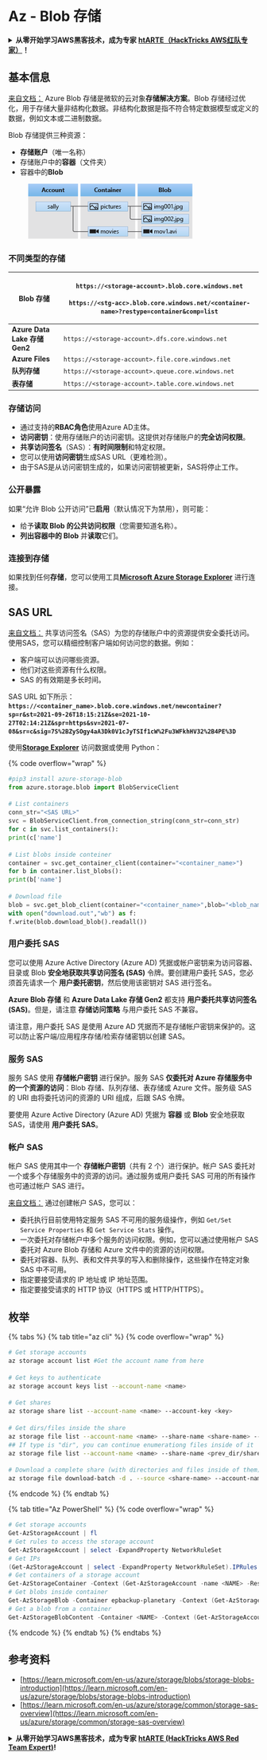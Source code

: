 # Az - Blob 存储

<details>

<summary><strong>从零开始学习AWS黑客技术，成为专家</strong> <a href="https://training.hacktricks.xyz/courses/arte"><strong>htARTE（HackTricks AWS红队专家）</strong></a><strong>！</strong></summary>

支持HackTricks的其他方式：

- 如果您想看到您的**公司在HackTricks中做广告**或**下载PDF格式的HackTricks**，请查看[**订阅计划**](https://github.com/sponsors/carlospolop)!
- 获取[**官方PEASS＆HackTricks周边产品**](https://peass.creator-spring.com)
- 探索[**PEASS家族**](https://opensea.io/collection/the-peass-family)，我们的独家[NFTs](https://opensea.io/collection/the-peass-family)收藏品
- **加入** 💬 [**Discord群**](https://discord.gg/hRep4RUj7f) 或 [**电报群**](https://t.me/peass) 或在**Twitter**上**关注**我们 🐦 [**@hacktricks_live**](https://twitter.com/hacktricks_live)**。**
- 通过向[**HackTricks**](https://github.com/carlospolop/hacktricks)和[**HackTricks Cloud**](https://github.com/carlospolop/hacktricks-cloud) github仓库提交PR来分享您的黑客技巧。

</details>

## 基本信息

[来自文档：](https://learn.microsoft.com/en-us/azure/storage/blobs/storage-blobs-overview) Azure Blob 存储是微软的云对象**存储解决方案**。Blob 存储经过优化，用于存储大量非结构化数据。非结构化数据是指不符合特定数据模型或定义的数据，例如文本或二进制数据。

Blob 存储提供三种资源：

- **存储账户**（唯一名称）
- 存储账户中的**容器**（文件夹）
- 容器中的**Blob**

<figure><img src="../../../.gitbook/assets/image (6) (2).png" alt=""><figcaption></figcaption></figure>

### 不同类型的存储

| **Blob 存储**                   | <p><code>https://&#x3C;storage-account>.blob.core.windows.net</code><br><br><code>https://&#x3C;stg-acc>.blob.core.windows.net/&#x3C;container-name>?restype=container&#x26;comp=list</code></p> |
| ------------------------------- | ------------------------------------------------------------------------------------------------------------------------------------------------------------------------------------------------ |
| **Azure Data Lake 存储 Gen2**   | `https://<storage-account>.dfs.core.windows.net`                                                                                                                                                 |
| **Azure Files**                 | `https://<storage-account>.file.core.windows.net`                                                                                                                                                |
| **队列存储**                    | `https://<storage-account>.queue.core.windows.net`                                                                                                                                               |
| **表存储**                      | `https://<storage-account>.table.core.windows.net`                                                                                                                                               |

### 存储访问 <a href="#about-blob-storage" id="about-blob-storage"></a>

- 通过支持的**RBAC角色**使用Azure AD主体。
- **访问密钥**：使用存储账户的访问密钥。这提供对存储账户的**完全访问权限**。
- **共享访问签名**（SAS）：**有时间限制**和特定权限。
- 您可以使用**访问密钥**生成SAS URL（更难检测）。
- 由于SAS是从访问密钥生成的，如果访问密钥被更新，SAS将停止工作。

### 公开暴露

如果“允许 Blob 公开访问”已**启用**（默认情况下为禁用），则可能：

- 给予**读取 Blob 的公共访问权限**（您需要知道名称）。
- **列出容器中的 Blob** 并**读取**它们。

### 连接到存储

如果找到任何**存储**，您可以使用工具[**Microsoft Azure Storage Explorer**](https://azure.microsoft.com/es-es/products/storage/storage-explorer/) 进行连接。

## SAS URL

[来自文档：](https://learn.microsoft.com/en-us/azure/storage/common/storage-sas-overview) 共享访问签名（SAS）为您的存储账户中的资源提供安全委托访问。使用SAS，您可以精细控制客户端如何访问您的数据。例如：

- 客户端可以访问哪些资源。
- 他们对这些资源有什么权限。
- SAS 的有效期是多长时间。

SAS URL 如下所示：**`https://<container_name>.blob.core.windows.net/newcontainer?sp=r&st=2021-09-26T18:15:21Z&se=2021-10-27T02:14:21Z&spr=https&sv=2021-07-08&sr=c&sig=7S%2BZySOgy4aA3Dk0V1cJyTSIf1cW%2Fu3WFkhHV32%2B4PE%3D`**

使用[**Storage Explorer**](https://azure.microsoft.com/en-us/features/storage-explorer/) 访问数据或使用 Python：

{% code overflow="wrap" %}
```python
#pip3 install azure-storage-blob
from azure.storage.blob import BlobServiceClient

# List containers
conn_str="<SAS URL>"
svc = BlobServiceClient.from_connection_string(conn_str=conn_str)
for c in svc.list_containers():
print(c['name']

# List blobs inside conteiner
container = svc.get_container_client(container="<container_name>")
for b in container.list_blobs():
print(b['name']

# Download file
blob = svc.get_blob_client(container="<container_name>",blob="<blob_name>")
with open("download.out","wb") as f:
f.write(blob.download_blob().readall())
```
### 用户委托 SAS <a href="#user-delegation-sas" id="user-delegation-sas"></a>

您可以使用 Azure Active Directory (Azure AD) 凭据或帐户密钥来为访问容器、目录或 Blob **安全地获取共享访问签名 (SAS)** 令牌。要创建用户委托 SAS，您必须首先请求一个 **用户委托密钥**，然后使用该密钥对 SAS 进行签名。

**Azure Blob 存储** 和 **Azure Data Lake 存储 Gen2** 都支持 **用户委托共享访问签名 (SAS)**。但是，请注意 **存储访问策略** 与用户委托 SAS 不兼容。

请注意，用户委托 SAS 是使用 Azure AD 凭据而不是存储帐户密钥来保护的。这可以防止客户端/应用程序存储/检索存储密钥以创建 SAS。

### 服务 SAS

服务 SAS 使用 **存储帐户密钥** 进行保护。服务 SAS **仅委托对 Azure 存储服务中的一个资源的访问**：Blob 存储、队列存储、表存储或 Azure 文件。服务级 SAS 的 URI 由将委托访问的资源的 URI 组成，后跟 SAS 令牌。

要使用 Azure Active Directory (Azure AD) 凭据为 **容器** 或 **Blob** 安全地获取 SAS，请使用 **用户委托 SAS**。

### 帐户 SAS

帐户 SAS 使用其中一个 **存储帐户密钥**（共有 2 个）进行保护。帐户 SAS 委托对一个或多个存储服务中的资源的访问。通过服务或用户委托 SAS 可用的所有操作也可通过帐户 SAS 进行。

[来自文档：](https://learn.microsoft.com/en-us/rest/api/storageservices/create-account-sas) 通过创建帐户 SAS，您可以：

* 委托执行目前使用特定服务 SAS 不可用的服务级操作，例如 `Get/Set Service Properties` 和 `Get Service Stats` 操作。
* 一次委托对存储帐户中多个服务的访问权限。例如，您可以通过使用帐户 SAS 委托对 Azure Blob 存储和 Azure 文件中的资源的访问权限。
* 委托对容器、队列、表和文件共享的写入和删除操作，这些操作在特定对象 SAS 中不可用。
* 指定要接受请求的 IP 地址或 IP 地址范围。
* 指定要接受请求的 HTTP 协议（HTTPS 或 HTTP/HTTPS）。

## 枚举

{% tabs %}
{% tab title="az cli" %}
{% code overflow="wrap" %}
```bash
# Get storage accounts
az storage account list #Get the account name from here

# Get keys to authenticate
az storage account keys list --account-name <name>

# Get shares
az storage share list --account-name <name> --account-key <key>

# Get dirs/files inside the share
az storage file list --account-name <name> --share-name <share-name> --account-key <key>
## If type is "dir", you can continue enumerationg files inside of it
az storage file list --account-name <name> --share-name <prev_dir/share-name> --account-key <key>

# Download a complete share (with directories and files inside of them)
az storage file download-batch -d . --source <share-name> --account-name <name> --account-key <key>
```
{% endcode %}
{% endtab %}

{% tab title="Az PowerShell" %}
{% code overflow="wrap" %}
```powershell
# Get storage accounts
Get-AzStorageAccount | fl
# Get rules to access the storage account
Get-AzStorageAccount | select -ExpandProperty NetworkRuleSet
# Get IPs
(Get-AzStorageAccount | select -ExpandProperty NetworkRuleSet).IPRules
# Get containers of a storage account
Get-AzStorageContainer -Context (Get-AzStorageAccount -name <NAME> -ResourceGroupName <NAME>).context
# Get blobs inside container
Get-AzStorageBlob -Container epbackup-planetary -Context (Get-AzStorageAccount -name <name> -ResourceGroupName <name>).context
# Get a blob from a container
Get-AzStorageBlobContent -Container <NAME> -Context (Get-AzStorageAccount -name <NAME> -ResourceGroupName <NAME>).context -Blob <blob_name> -Destination .\Desktop\filename.txt
```
{% endcode %}
{% endtab %}
{% endtabs %}

## 参考资料

* [https://learn.microsoft.com/en-us/azure/storage/blobs/storage-blobs-introduction](https://learn.microsoft.com/en-us/azure/storage/blobs/storage-blobs-introduction)
* [https://learn.microsoft.com/en-us/azure/storage/common/storage-sas-overview](https://learn.microsoft.com/en-us/azure/storage/common/storage-sas-overview)

<details>

<summary><strong>从零开始学习AWS黑客技术，成为专家</strong> <a href="https://training.hacktricks.xyz/courses/arte"><strong>htARTE (HackTricks AWS Red Team Expert)</strong></a><strong>!</strong></summary>

支持HackTricks的其他方式：

* 如果您想看到您的**公司在HackTricks中做广告**或**下载PDF格式的HackTricks**，请查看[**订阅计划**](https://github.com/sponsors/carlospolop)!
* 获取[**官方PEASS & HackTricks周边产品**](https://peass.creator-spring.com)
* 探索[**PEASS家族**](https://opensea.io/collection/the-peass-family)，我们的独家[**NFTs**](https://opensea.io/collection/the-peass-family)
* **加入** 💬 [**Discord群**](https://discord.gg/hRep4RUj7f) 或 [**电报群**](https://t.me/peass) 或 **关注**我们的**Twitter** 🐦 [**@hacktricks_live**](https://twitter.com/hacktricks_live)**.**
* 通过向[**HackTricks**](https://github.com/carlospolop/hacktricks)和[**HackTricks Cloud**](https://github.com/carlospolop/hacktricks-cloud) github仓库提交PR来分享您的黑客技巧。

</details>
